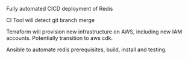 Fully automated CICD deployment of Redis

CI Tool will detect git branch merge

Terraform will provision new infrastructure on AWS, including new IAM accounts. Potentially transition to aws cdk.

Ansible to automate redis prerequisites, build, install and testing.
